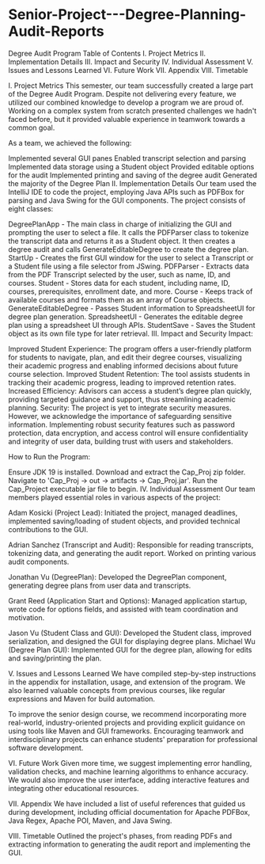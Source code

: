 # Senior-Project---Degree-Planning-Audit-Reports

Degree Audit Program
Table of Contents
I. Project Metrics
II. Implementation Details
III. Impact and Security
IV. Individual Assessment
V. Issues and Lessons Learned
VI. Future Work
VII. Appendix
VIII. Timetable

I. Project Metrics
This semester, our team successfully created a large part of the Degree Audit Program. Despite not delivering every feature, we utilized our combined knowledge to develop a program we are proud of. Working on a complex system from scratch presented challenges we hadn't faced before, but it provided valuable experience in teamwork towards a common goal.

As a team, we achieved the following:

Implemented several GUI panes
Enabled transcript selection and parsing
Implemented data storage using a Student object
Provided editable options for the audit
Implemented printing and saving of the degree audit
Generated the majority of the Degree Plan
II. Implementation Details
Our team used the IntelliJ IDE to code the project, employing Java APIs such as PDFBox for parsing and Java Swing for the GUI components. The project consists of eight classes:

DegreePlanApp - The main class in charge of initializing the GUI and prompting the user to select a file. It calls the PDFParser class to tokenize the transcript data and returns it as a Student object. It then creates a degree audit and calls GenerateEditableDegree to create the degree plan.
StartUp - Creates the first GUI window for the user to select a Transcript or a Student file using a file selector from JSwing.
PDFParser - Extracts data from the PDF Transcript selected by the user, such as name, ID, and courses.
Student - Stores data for each student, including name, ID, courses, prerequisites, enrollment date, and more.
Course - Keeps track of available courses and formats them as an array of Course objects.
GenerateEditableDegree - Passes Student information to SpreadsheetUI for degree plan generation.
SpreadsheetUI - Generates the editable degree plan using a spreadsheet UI through APIs.
StudentSave - Saves the Student object as its own file type for later retrieval.
III. Impact and Security
Impact:

Improved Student Experience: The program offers a user-friendly platform for students to navigate, plan, and edit their degree courses, visualizing their academic progress and enabling informed decisions about future course selection.
Improved Student Retention: The tool assists students in tracking their academic progress, leading to improved retention rates.
Increased Efficiency: Advisors can access a student’s degree plan quickly, providing targeted guidance and support, thus streamlining academic planning.
Security:
The project is yet to integrate security measures. However, we acknowledge the importance of safeguarding sensitive information. Implementing robust security features such as password protection, data encryption, and access control will ensure confidentiality and integrity of user data, building trust with users and stakeholders.

How to Run the Program:

Ensure JDK 19 is installed.
Download and extract the Cap_Proj zip folder.
Navigate to 'Cap_Proj -> out -> artifacts -> Cap_Proj.jar'.
Run the Cap_Project executable jar file to begin.
IV. Individual Assessment
Our team members played essential roles in various aspects of the project:

Adam Kosicki (Project Lead): Initiated the project, managed deadlines, implemented saving/loading of student objects, and provided technical contributions to the GUI.

Adrian Sanchez (Transcript and Audit): Responsible for reading transcripts, tokenizing data, and generating the audit report. Worked on printing various audit components.

Jonathan Vu (DegreePlan): Developed the DegreePlan component, generating degree plans from user data and transcripts.

Grant Reed (Application Start and Options): Managed application startup, wrote code for options fields, and assisted with team coordination and motivation.

Jason Vu (Student Class and GUI): Developed the Student class, improved serialization, and designed the GUI for displaying degree plans.
Michael Wu (Degree Plan GUI): Implemented GUI for the degree plan, allowing for edits and saving/printing the plan.

V. Issues and Lessons Learned
We have compiled step-by-step instructions in the appendix for installation, usage, and extension of the program. We also learned valuable concepts from previous courses, like regular expressions and Maven for build automation.

To improve the senior design course, we recommend incorporating more real-world, industry-oriented projects and providing explicit guidance on using tools like Maven and GUI frameworks. Encouraging teamwork and interdisciplinary projects can enhance students' preparation for professional software development.

VI. Future Work
Given more time, we suggest implementing error handling, validation checks, and machine learning algorithms to enhance accuracy. We would also improve the user interface, adding interactive features and integrating other educational resources.

VII. Appendix
We have included a list of useful references that guided us during development, including official documentation for Apache PDFBox, Java Regex, Apache POI, Maven, and Java Swing.

VIII. Timetable
Outlined the project's phases, from reading PDFs and extracting information to generating the audit report and implementing the GUI.
